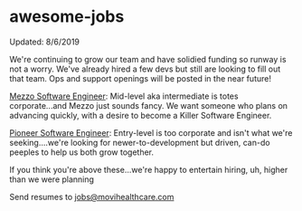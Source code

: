 # awesome-jobs

Updated: 8/6/2019

We're continuing to grow our team and have solidied funding so runway is not a worry.   We've already hired a few devs but still are looking to fill out that team.  Ops and support openings will be posted in the near future!


[Mezzo Software Engineer](http://b.link/movi-github-mezzo): Mid-level aka intermediate is totes corporate...and Mezzo just sounds fancy. We want someone who plans on advancing quickly, with a desire to become a Killer Software Engineer.

[Pioneer Software Engineer](http://b.link/movi-github-pioneer): Entry-level is too corporate and isn't what we're seeking....we're looking for newer-to-development but driven, can-do peeples to help us both grow together.

If you think you're above these...we're happy to entertain hiring, uh, higher than we were planning

Send resumes to jobs@movihealthcare.com

